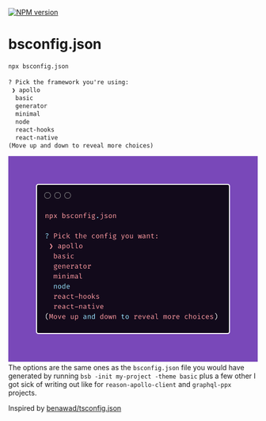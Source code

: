 [![NPM version](https://img.shields.io/npm/v/bsconfig.json.svg?style=flat)](https://www.npmjs.com/package/bsconfig.json)
# bsconfig.json

```
npx bsconfig.json

? Pick the framework you're using: 
 ❯ apollo 
  basic 
  generator 
  minimal 
  node 
  react-hooks 
  react-native 
(Move up and down to reveal more choices)
```
![image](./npxbsconfig.png)
The options are the same ones as the `bsconfig.json` file you would have generated by running `bsb -init my-project -theme basic` plus a few other I got sick of writing out like for `reason-apollo-client` and `graphql-ppx` projects.

Inspired by [benawad/tsconfig.json](https://github.com/benawad/tsconfig.json)